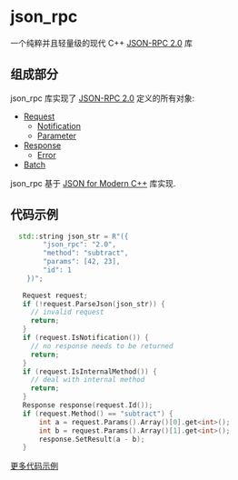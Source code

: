# json_rpc

一个纯粹并且轻量级的现代 C++ [JSON-RPC 2.0](http://www.jsonrpc.org/specification) 库

## 组成部分

json_rpc 库实现了 [JSON-RPC 2.0](https://www.jsonrpc.org/specification) 定义的所有对象:

* [Request](http://www.jsonrpc.org/specification#request_object)
    * [Notification](http://www.jsonrpc.org/specification#notification)
    * [Parameter](http://www.jsonrpc.org/specification#parameter_structures)
* [Response](http://www.jsonrpc.org/specification#response_object)
    * [Error](http://www.jsonrpc.org/specification#error_object)
* [Batch](http://www.jsonrpc.org/specification#batch)

json_rpc 基于 [JSON for Modern C++](https://nlohmann.github.io/json/) 库实现.

## 代码示例

```c++
  std::string json_str = R"({
        "json_rpc": "2.0",
        "method": "subtract",
        "params": [42, 23],
        "id": 1
    })";
    
   Request request;
   if (!request.ParseJson(json_str)) {
     // invalid request
     return;
   }
   if (request.IsNotification()) {
     // no response needs to be returned
     return; 
   }
   if (request.IsInternalMethod()) {
     // deal with internal method
     return;
   }
   Response response(request.Id());
   if (request.Method() == "subtract") {
       int a = request.Params().Array()[0].get<int>();
       int b = request.Params().Array()[1].get<int>();
       response.SetResult(a - b);
   }
```

[更多代码示例](src/unit_test/examples.cc)